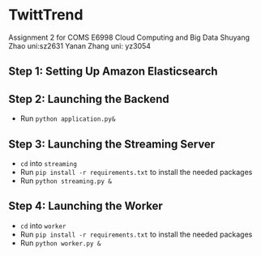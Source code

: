 # TwittTrend
Assignment 2 for COMS E6998 Cloud Computing and Big Data
Shuyang Zhao   uni:sz2631      Yanan Zhang  uni: yz3054

## Step 1: Setting Up Amazon Elasticsearch

## Step 2: Launching the Backend
* Run `python application.py&` 

## Step 3: Launching the Streaming Server
* `cd` into `streaming`
* Run `pip install -r requirements.txt` to install the needed packages
* Run `python streaming.py &`

## Step 4: Launching the Worker
* `cd` into `worker`
* Run `pip install -r requirements.txt` to install the needed packages
* Run `python worker.py &`